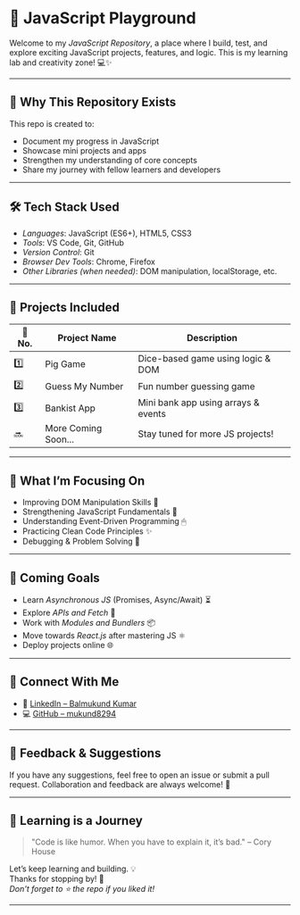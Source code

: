 
# 🚀 JavaScript Playground

Welcome to my *JavaScript Repository*, a place where I build, test, and explore exciting JavaScript projects, features, and logic. This is my learning lab and creativity zone! 💻✨

---

## 📌 Why This Repository Exists

This repo is created to:
- Document my progress in JavaScript
- Showcase mini projects and apps
- Strengthen my understanding of core concepts
- Share my journey with fellow learners and developers

---

## 🛠 Tech Stack Used

- *Languages*: JavaScript (ES6+), HTML5, CSS3  
- *Tools*: VS Code, Git, GitHub  
- *Version Control*: Git  
- *Browser Dev Tools*: Chrome, Firefox  
- *Other Libraries (when needed)*: DOM manipulation, localStorage, etc.

---

## 📂 Projects Included

| 🔢 No. | Project Name        | Description                          |
|-------|---------------------|--------------------------------------|
| 1️⃣    | Pig Game            | Dice-based game using logic & DOM    |
| 2️⃣    | Guess My Number     | Fun number guessing game             |
| 3️⃣    | Bankist App         | Mini bank app using arrays & events  |
| 🔜    | More Coming Soon... | Stay tuned for more JS projects!     |

---

## 🎯 What I’m Focusing On

- Improving DOM Manipulation Skills 🧩  
- Strengthening JavaScript Fundamentals 🔁  
- Understanding Event-Driven Programming 🖱  
- Practicing Clean Code Principles ✨  
- Debugging & Problem Solving 🐞

---

## 🎯 Coming Goals

- Learn *Asynchronous JS* (Promises, Async/Await) ⏳  
- Explore *APIs and Fetch* 📡  
- Work with *Modules and Bundlers* 📦  
- Move towards *React.js* after mastering JS ⚛  
- Deploy projects online 🌐  

---

## 🤝 Connect With Me

- 🔗 [LinkedIn – Balmukund Kumar](https://www.linkedin.com/in/balmukund-kumar-26942b2b7/)
- 💻 [GitHub – mukund8294](https://github.com/mukund8294)

---

## 📢 Feedback & Suggestions

If you have any suggestions, feel free to open an issue or submit a pull request. Collaboration and feedback are always welcome! 🤝

---

## 🧠 Learning is a Journey

> "Code is like humor. When you have to explain it, it’s bad." – Cory House

Let’s keep learning and building. 💡  
Thanks for stopping by! 🌟  
*Don't forget to ⭐ the repo if you liked it!*

---

